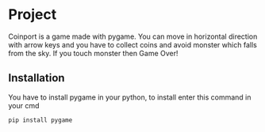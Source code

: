 
# Project 

Coinport is a game made with pygame.
You can move in horizontal direction with arrow keys and you have to collect coins and avoid monster which falls from the sky. If you touch monster then Game Over!


## Installation

You have to install pygame in your python, to install enter this command in your cmd
```
pip install pygame

    
